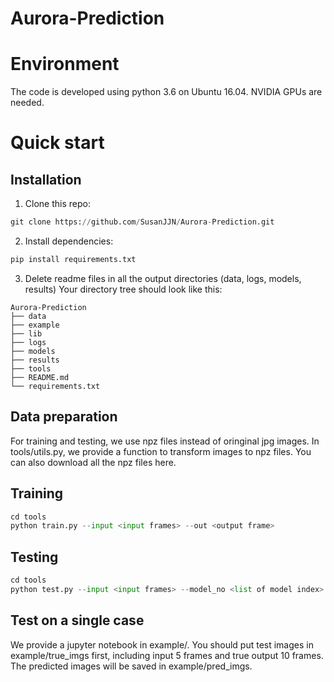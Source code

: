 # Aurora-Prediction

# Environment
The code is developed using python 3.6 on Ubuntu 16.04. NVIDIA GPUs are needed.

# Quick start

## Installation
1. Clone this repo:
```python
git clone https://github.com/SusanJJN/Aurora-Prediction.git
```
2. Install dependencies:
```python
pip install requirements.txt
```
3. Delete readme files in all the output directories (data, logs, models, results)
Your directory tree should look like this:
```
Aurora-Prediction
├── data
├── example
├── lib
├── logs
├── models
├── results
├── tools 
├── README.md
└── requirements.txt
```
## Data preparation
For training and testing, we use npz files instead of oringinal jpg images. In tools/utils.py, we provide a function to transform images to npz files. 
You can also download all the npz files here.
## Training
```python
cd tools
python train.py --input <input frames> --out <output frame>
```
## Testing
```python
cd tools
python test.py --input <input frames> --model_no <list of model index>
```
## Test on a single case
We provide a jupyter notebook in example/. You should put test images in example/true_imgs first, including input 5 frames and true output 10 frames. The predicted images will be saved in example/pred_imgs.
